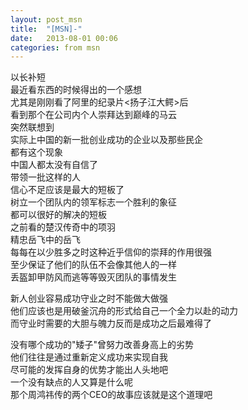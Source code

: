 ```yaml
---
layout: post_msn
title:  "[MSN]-"
date:   2013-08-01 00:06
categories: from msn
---
```

以长补短  
最近看东西的时候得出的一个感想  
尤其是刚刚看了阿里的纪录片<扬子江大鳄>后  
看到那个在公司内个人崇拜达到巅峰的马云  
突然联想到  
实际上中国的新一批创业成功的企业以及那些民企  
都有这个现象  
中国人都太没有自信了  
带领一批这样的人  
信心不足应该是最大的短板了  
树立一个团队内的领军标志一个胜利的象征   
都可以很好的解决的短板  
之前看的楚汉传奇中的项羽  
精忠岳飞中的岳飞  
每每在以少胜多之时这种近乎信仰的崇拜的作用很强  
至少保证了他们的队伍不会像其他人的一样  
丢盔卸甲防风而逃等等毁灭团队的事情发生  

新人创业容易成功守业之时不能做大做强  
他们应该也是用破釜沉舟的形式给自己一个全力以赴的动力  
而守业时需要的大胆与魄力反而是成功之后最难得了  

没有哪个成功的"矮子"曾努力改善身高上的劣势  
他们往往是通过重新定义成功来实现自我  
尽可能的发挥自身的优势才能出人头地吧  
一个没有缺点的人又算是什么呢  
那个周鸿祎传的两个CEO的故事应该就是这个道理吧 